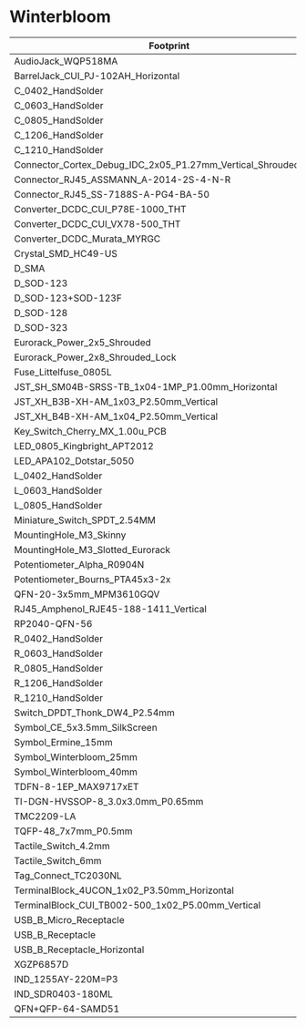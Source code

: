 # Winterbloom

Footprint | Step
---|---
AudioJack_WQP518MA | [AudioJack_WQP518MA](${WINTERBLOOM3DMOD}/WQP-WQP518MA.step)
BarrelJack_CUI_PJ-102AH_Horizontal | [BarrelJack_CUI_PJ-102AH_Horizontal](${WINTERBLOOM3DMOD}/CUI_DEVICES_PJ-102A.step)
C_0402_HandSolder | [C_0402_HandSolder](${KICAD6_3DMODEL_DIR}/Capacitor_SMD.3dshapes/C_0402_1005Metric.wrl)
C_0603_HandSolder | [C_0603_HandSolder](${KICAD6_3DMODEL_DIR}/Capacitor_SMD.3dshapes/C_0603_1608Metric.wrl)
C_0805_HandSolder | [C_0805_HandSolder](${KICAD6_3DMODEL_DIR}/Capacitor_SMD.3dshapes/C_0805_2012Metric.wrl)
C_1206_HandSolder | [C_1206_HandSolder](${KICAD6_3DMODEL_DIR}/Capacitor_SMD.3dshapes/C_1206_3216Metric.wrl)
C_1210_HandSolder | [C_1210_HandSolder](${KICAD6_3DMODEL_DIR}/Capacitor_SMD.3dshapes/C_1210_3225Metric.wrl)
Connector_Cortex_Debug_IDC_2x05_P1.27mm_Vertical_Shrouded_SMD | [Connector_Cortex_Debug_IDC_2x05_P1.27mm_Vertical_Shrouded_SMD](${WINTERBLOOM3DMOD}/CNC_Tech_3220-10-0300-00.step)
Connector_RJ45_ASSMANN_A-2014-2S-4-N-R | [Connector_RJ45_ASSMANN_A-2014-2S-4-N-R](${WINTERBLOOM3DMOD}/ASSMANN_A-2014-4-N-R.step)
Connector_RJ45_SS-7188S-A-PG4-BA-50 | [Connector_RJ45_SS-7188S-A-PG4-BA-50](${WINTERBLOOM3DMOD}/Belfuse-SS-7188S-A-PG4-BA-50.step)
Converter_DCDC_CUI_P78E-1000_THT | [Converter_DCDC_CUI_P78E-1000_THT](${WINTERBLOOM3DMOD}/CUI_P78E12-1000.step)
Converter_DCDC_CUI_VX78-500_THT | [Converter_DCDC_CUI_VX78-500_THT](${WINTERBLOOM3DMOD}/CUI_VX7805-500.step)
Converter_DCDC_Murata_MYRGC | [Converter_DCDC_Murata_MYRGC]()
Crystal_SMD_HC49-US | [Crystal_SMD_HC49-US](${KISYS3DMOD}/Crystal.3dshapes/Crystal_SMD_HC49-SD.wrl)
D_SMA | [D_SMA](${KICAD6_3DMODEL_DIR}/Diode_SMD.3dshapes/D_SMA.wrl)
D_SOD-123 | [D_SOD-123](${WINTERBLOOM3DMOD}/SOD123W.step)
D_SOD-123+SOD-123F | [D_SOD-123+SOD-123F](${KISYS3DMOD}/Diode_SMD.3dshapes/D_SOD-123.wrl)
D_SOD-128 | [D_SOD-128](${WINTERBLOOM3DMOD}/SOD128.step)
D_SOD-323 | [D_SOD-323](${WINTERBLOOM3DMOD}/SOD323.step)
Eurorack_Power_2x5_Shrouded | [Eurorack_Power_2x5_Shrouded](${WINTERBLOOM3DMOD}/Eurorack_Power_2x5.step)
Eurorack_Power_2x8_Shrouded_Lock | [Eurorack_Power_2x8_Shrouded_Lock](${KICAD6_3DMODEL_DIR}/Connector_IDC.3dshapes/IDC-Header_2x08_P2.54mm_Vertical.wrl)
Fuse_Littelfuse_0805L | [Fuse_Littelfuse_0805L]()
JST_SH_SM04B-SRSS-TB_1x04-1MP_P1.00mm_Horizontal | [JST_SH_SM04B-SRSS-TB_1x04-1MP_P1.00mm_Horizontal](${WINTERBLOOM3DMOD}/JST-SH-SM04B-SRSS-TB.step)
JST_XH_B3B-XH-AM_1x03_P2.50mm_Vertical | [JST_XH_B3B-XH-AM_1x03_P2.50mm_Vertical](${WINTERBLOOM3DMOD}/JST-XH-B3B-A.step)
JST_XH_B4B-XH-AM_1x04_P2.50mm_Vertical | [JST_XH_B4B-XH-AM_1x04_P2.50mm_Vertical](${WINTERBLOOM3DMOD}/JST-XH-B4B-A.step)
Key_Switch_Cherry_MX_1.00u_PCB | [Key_Switch_Cherry_MX_1.00u_PCB](${WINTERBLOOM3DMOD}/Cherry_MX.step)
LED_0805_Kingbright_APT2012 | [LED_0805_Kingbright_APT2012](${WINTERBLOOM3DMOD}/AP2012.wrl)
LED_APA102_Dotstar_5050 | [LED_APA102_Dotstar_5050](${WINTERBLOOM3DMOD}/APA102_5050.step)
L_0402_HandSolder | [L_0402_HandSolder](${KICAD6_3DMODEL_DIR}/Inductor_SMD.3dshapes/L_0402_1005Metric.wrl)
L_0603_HandSolder | [L_0603_HandSolder](${KICAD6_3DMODEL_DIR}/Inductor_SMD.3dshapes/L_0603_1608Metric.wrl)
L_0805_HandSolder | [L_0805_HandSolder](${KICAD6_3DMODEL_DIR}/Inductor_SMD.3dshapes/L_0805_2012Metric.wrl)
Miniature_Switch_SPDT_2.54MM | [Miniature_Switch_SPDT_2.54MM]()
MountingHole_M3_Skinny | [MountingHole_M3_Skinny]()
MountingHole_M3_Slotted_Eurorack | [MountingHole_M3_Slotted_Eurorack]()
Potentiometer_Alpha_R0904N | [Potentiometer_Alpha_R0904N](${WINTERBLOOM3DMOD}/Alpha-RD901F-40-15R1.step)
Potentiometer_Bourns_PTA45x3-2x | [Potentiometer_Bourns_PTA45x3-2x](${WINTERBLOOM3DMOD}/Bourns_PTA4543.step)
QFN-20-3x5mm_MPM3610GQV | [QFN-20-3x5mm_MPM3610GQV]()
RJ45_Amphenol_RJE45-188-1411_Vertical | [RJ45_Amphenol_RJE45-188-1411_Vertical](${WINTERBLOOM3DMOD}/Amphenol-RJE45-188-1xx1.step)
RP2040-QFN-56 | [RP2040-QFN-56](${WINTERBLOOM3DMOD}/RP2040.step)
R_0402_HandSolder | [R_0402_HandSolder](${KICAD6_3DMODEL_DIR}/Resistor_SMD.3dshapes/R_0402_1005Metric.wrl)
R_0603_HandSolder | [R_0603_HandSolder](${KICAD6_3DMODEL_DIR}/Resistor_SMD.3dshapes/R_0603_1608Metric.wrl)
R_0805_HandSolder | [R_0805_HandSolder](${KICAD6_3DMODEL_DIR}/Resistor_SMD.3dshapes/R_0805_2012Metric.wrl)
R_1206_HandSolder | [R_1206_HandSolder](${KICAD6_3DMODEL_DIR}/Resistor_SMD.3dshapes/R_1206_3216Metric.wrl)
R_1210_HandSolder | [R_1210_HandSolder](${KICAD6_3DMODEL_DIR}/Resistor_SMD.3dshapes/R_1210_3225Metric.wrl)
Switch_DPDT_Thonk_DW4_P2.54mm | [Switch_DPDT_Thonk_DW4_P2.54mm]()
Symbol_CE_5x3.5mm_SilkScreen | [Symbol_CE_5x3.5mm_SilkScreen]()
Symbol_Ermine_15mm | [Symbol_Ermine_15mm]()
Symbol_Winterbloom_25mm | [Symbol_Winterbloom_25mm]()
Symbol_Winterbloom_40mm | [Symbol_Winterbloom_40mm]()
TDFN-8-1EP_MAX9717xET | [TDFN-8-1EP_MAX9717xET]()
TI-DGN-HVSSOP-8_3.0x3.0mm_P0.65mm | [TI-DGN-HVSSOP-8_3.0x3.0mm_P0.65mm](${KISYS3DMOD}/Package_SO.3dshapes/VSSOP-8_3.0x3.0mm_P0.65mm.wrl)
TMC2209-LA | [TMC2209-LA](${WINTERBLOOM3DMOD}/TMC2209_QFN28_5x5mm.step)
TQFP-48_7x7mm_P0.5mm | [TQFP-48_7x7mm_P0.5mm](${KISYS3DMOD}/Package_QFP.3dshapes/TQFP-48_7x7mm_P0.5mm.wrl)
Tactile_Switch_4.2mm | [Tactile_Switch_4.2mm](${WINTERBLOOM3DMOD}/Tactile_Switch_4.2mm.step)
Tactile_Switch_6mm | [Tactile_Switch_6mm](${WINTERBLOOM3DMOD}/E-Switch_TL1105TFxxxx.step)
Tag_Connect_TC2030NL | [Tag_Connect_TC2030NL]()
TerminalBlock_4UCON_1x02_P3.50mm_Horizontal | [TerminalBlock_4UCON_1x02_P3.50mm_Horizontal](${WINTERBLOOM3DMOD}/Terminal_Block_01x02.step)
TerminalBlock_CUI_TB002-500_1x02_P5.00mm_Vertical | [TerminalBlock_CUI_TB002-500_1x02_P5.00mm_Vertical](${WINTERBLOOM3DMOD}/CUI_DEVICES_TB002-500-02BE.step)
USB_B_Micro_Receptacle | [USB_B_Micro_Receptacle](${WINTERBLOOM3DMOD}/USB_B_Micro_Receptacle.igs)
USB_B_Receptacle | [USB_B_Receptacle](${WINTERBLOOM3DMOD}/USB_B_Receptacle.step)
USB_B_Receptacle_Horizontal | [USB_B_Receptacle_Horizontal](${WINTERBLOOM3DMOD}/Stewart-SS-52300-001.step)
XGZP6857D | [XGZP6857D](${WINTERBLOOM3DMOD}/XGZP6857D.step)
IND_1255AY-220M=P3 | [IND_1255AY-220M=P3]()
IND_SDR0403-180ML | [IND_SDR0403-180ML]()
QFN+QFP-64-SAMD51 | [QFN+QFP-64-SAMD51](${KISYS3DMOD}/Package_DFN_QFN.3dshapes/QFN-64-1EP_9x9mm_P0.5mm_EP3.8x3.8mm.wrl)

